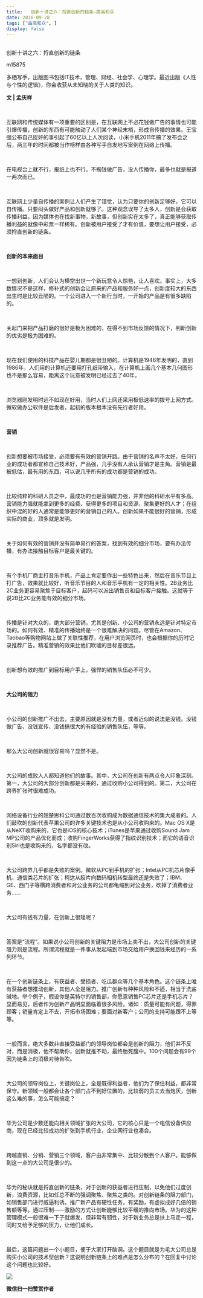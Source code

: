 ```yaml
---
title:   创新十讲之六：捋直创新的链条-曲高和众
date: 2016-09-28
tags: ["曲高和众", ]
display: false
---
```



## 



创新十讲之六：捋直创新的链条




m15875




多栖写手，出版图书包括IT技术，管理、财经、社会学、心理学。最近出版《人性与个性的逻辑》，你会收获从未知晓的关于人类的知识。


**文 | 孟庆祥**

&nbsp;

互联网和传统媒体有一项重要的区别是，在互联网上不必花钱做广告的事情也可能引爆传播，创新的东西有可能触动了人们某个神经末梢，形成自传播的效果。王宝强公布自己捉奸的事引起了60亿以上人次阅读，小米手机2011年搞了发布会之后，两三年的时间都被当作榜样由各种写手自发地写案例在网络上传播。

&nbsp;

在电视台上就不行，报纸上也不行。不掏钱做广告，没人传播你，最多也就是报道一两次而已。

&nbsp;

互联网上少量自传播的案例让人们产生了错觉，认为只要你的创新足够好，它可以自传播。只要闷头做好产品和创新就够了。这种观念误导了太多人，创新是会获取传播利益，因为媒体也在找新事物，新故事，但创新实在太多了，真正能够获取传播利益的就像中彩票一样稀有。创新被用户接受了才有价值，要想让用户接受，必须捋直创新的链条。

&nbsp;

**创新的本来面目**

&nbsp;

一想到创新，人们会认为横空出世一个新玩意令人惊艳，让人喜欢。事实上，大多数情况不是这样，修补式的创新会让原来的产品和服务好一点，创新度较大的东西出生时是比较丑陋的。一个公司进入一个新行当时，一开始的产品是有很多缺陷的。

&nbsp;

关起门来把产品打磨的很好是极为困难的，在得不到市场反馈的情况下，判断创新的优劣是极为困难的。

&nbsp;

现在我们使用的科技产品在婴儿期都是很丑陋的。计算机是1946年发明的，直到1986年，人们用的计算机还要用打孔纸带输入，在计算机上画几个基本几何图形也不是那么容易，距离这个玩意被发明已经过去了40年。

&nbsp;

浏览器刚发明时远不如现在好用，当时人们上网还采用极低速率的拨号上网方式。微软做办公软件是后发者，起初的版本根本没有先行者好用。

&nbsp;

**营销**

&nbsp;

创新想要被市场接受，必须要有有效的营销开路。由于营销的名声不太好，任何行业的成功者都宣称自己技术好，产品强，几乎没有人承认营销才是主角。营销是最被低估，最有用的东西，可以说几乎所有的成功都是营销的成功。

&nbsp;

比较纯粹的科研人员之中，最成功的也是营销能力强，并非他的科研水平有多高。营销能力强就能拿到更多的经费、获得更多的项目和资源，聚集更好的人才；在组织中混的好的人通常是能够更好的营销自己的人。创新如果不能很好的营销，形成实际的商业，顶多就是发明。

&nbsp;

关于如何有效的营销并没有简单易行的答案，找到有效的细分市场，要有办法传播，有办法接触目标客户是最关键的。

&nbsp;

有个手机厂商主打音乐手机，产品上肯定要作出一些特色出来，然后在音乐节目上打广告，效果就比较好，听音乐节目的人和音乐手机有一定的相关性。2B业务比2C业务更容易聚焦于目标客户，起码可以派出销售员和目标客户接触。这就等于说2B比2C业务能有效的细分市场。

&nbsp;

传播是针对大众的，绝大部分营销，尤其是创新、小公司的营销永远是针对特定市场的。如何有效、精准的传播始终是一个很难解决的问题。尽管在Amazon、Taobao等购物网站上做了关联性推荐，在用户浏览网页时，也会根据你的历时记录推荐广告。精准营销的效果比他们吹嘘的目标差很远。

&nbsp;

创新想有效的推广到目标用户手上，强悍的销售队伍必不可少。

&nbsp;

**大公司的阻力**

&nbsp;

小公司的创新推广不出去，主要原因就是没有力量，或者近似的说法是没钱。没钱做广告、没钱宣传、没钱搞很大的有经验的销售队伍，等等。

&nbsp;

那么大公司创新就很容易吗？显然不是。

&nbsp;

大公司的成败人人都知道他们的故事。其中，大公司在创新有两点令人印象深刻。第一，大公司的大部分创新都是买来的，通过收购小公司得到的。第二，大公司在跨界扩张时很难成功。

&nbsp;

网络设备行业的翘楚思科公司通过数百次收购成为数据通信技术的集大成者的。人们鼓吹的创新代表苹果公司的许多关键技术也是从小公司收购来的。Mac OS X是从NeXT收购来的，它也是iOS的核心技术；iTunes是苹果通过收购Sound Jam MP公司的产品优化而成；收购FingerWorks获得了指纹识别技术；而它的语音识别Siri也是收购来的，名字都没有改。

&nbsp;

大公司跨界几乎都是失败的案例。微软从PC到手机的扩张；Intel从PC机芯片像手机、通信类芯片的扩张；柯达从胶片向数码相机转型最终还是失败了；IBM、GE、西门子等横跨消费者和对公业务的公司都龟缩到对公业务，砍掉了消费者业务……

&nbsp;

大公司有钱有力量，在创新上很矬呢？

&nbsp;

答案是“流程”。如果说小公司创新的关键阻力是市场上卖不出，大公司创新的关键阻力则是流程。所谓流程就是一件事从发起端到市场交给用户换回钱来经历的一系列环节。

&nbsp;

在一个创新链条上，有获益者、受损者、吃瓜群众等几个基本角色。这个链条上唯有获益者想推动创新，其他人全是阻力。推广创新有种种风险和不适，相当于洗盐碱地。举个例子，假设你是英特尔的销售部，你愿意销售PC芯片还是手机芯片？显而易见，后者作为创新产品明显面临着很多风险，诸如：质量可能有问题，得罪顾客；销量肯定上不去，开拓市场困难；要面对新客户；公司的支持可能跟不上等等。

&nbsp;

一般而言，绝大多数非直接受益部门的领导岗位都会是创新的阻力，他们并不反对，而是消极，他不帮助你，创新就推不动，最终胎死腹中。100个问题会有99个因为链条上的消极对待告吹。

&nbsp;

大公司的领导岗位上，关键岗位上，全是既得利益者，他们为了保住利益，都非常保守。新领域一般都会让各个部门占不到好位置的，比较弱的员工去当炮灰，创新这么难的事，怎么可能搞定？

&nbsp;

华为公司是少数还能向相关领域扩张的大公司，它的核心只是一个电信设备供应商，现在已经比较成功的扩张到手机行业，企业网行业也凑合。

&nbsp;

跨越直销、分销、营销三个领域，客户由非常集中、比较分散到个人客户。能够做到这一点的大公司是很少的。

&nbsp;

华为的秘诀就是捋直创新的链条，对于创新的获益者进行压制，以免他们过度创新，浪费资源，比如任总不断的强调聚焦、聚焦之类的。对创新链条的阻力部门，如销售部门进行威逼利诱。推广新产品有硬性任务，有奖励，有虚拟成好几倍的销售额等等。通过压制——激励的方式让创新能够比较平缓的推向市场。华为的这种管理模式一般很难一下子就爆发，但非常有韧性，对于新业务总是扶上马走一程，同时又给予足够的压力，让他们成长。

&nbsp;

最后，这篇问题出一个小题目，便于大家打开脑洞。这个题目就是为毛大公司总是购买小公司的技术型创新？这说明创新链条上的难点是怎么分布的？在回复中讨论这个问题也比较好。



**<img data-s="300,640" data-type="jpeg" src="http://mmbiz.qpic.cn/mmbiz/fxGMiaL5Zj1gAtMBdoRAfrkfBNF0WEAG9elY136EMERA8zleoqyibsc68mLpoiagDqkzcRhEo0psRuCqoQbcWg52w/0?wx_fmt=jpeg" data-ratio="1" data-w="430"/>**




**微信扫一扫赞赏作者**